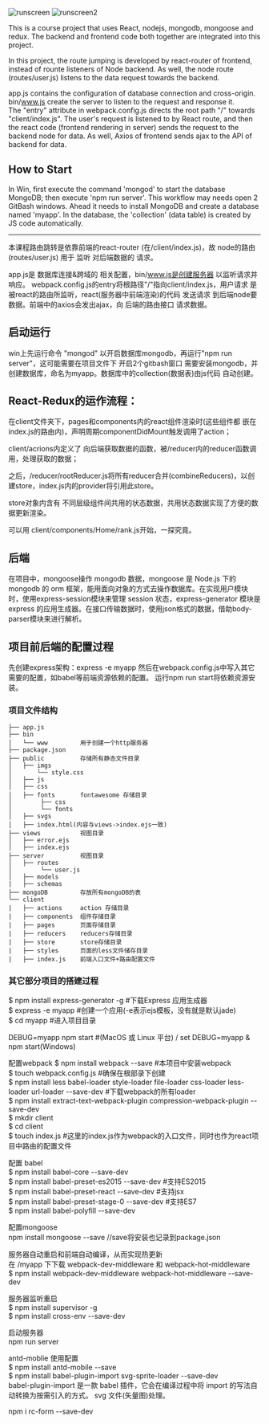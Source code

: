 ![runscreen](https://github.com/dajiyuanzi/resume/tree/master/projects/fullstack_player/myapp/netease.PNG)
![runscreen2](https://github.com/dajiyuanzi/resume/tree/master/projects/fullstack_player/myapp/netease2.PNG)

This is a course project that uses React, nodejs, mongodb, mongoose and redux. The backend and frontend code both together are integrated into this project.
  
In this project, the route jumping is developed by react-router of frontend, instead of rounte listeners of Node backend. As well, the node route (routes/user.js) listens to the data request towards the backend.  
  
app.js contains the configuration of database connection and cross-origin. bin/www.js create the server to listen to the request and response it.  
The "entry" attribute in webpack.config.js directs the root path "/" towards "client/index.js". The user's request is listened to by React route, and then the react code (frontend rendering in server) sends the request to the backend node for data. As well, Axios of frontend sends ajax to the API of backend for data. 
  
## How to Start
In Win, first execute the command 'mongod' to start the database MongoDB; then execute 'npm run server'. This workflow may needs open 2 GitBash windows.
Ahead it needs to install MongoDB and create a database named 'myapp'. In the database, the 'collection' (data table) is created by JS code automatically.   
    
  
****
  
本课程路由跳转是依靠前端的react-router (在/client/index.js)，故 node的路由(routes/user.js) 用于 监听 对后端数据的 请求。

app.js是 数据库连接&跨域的 相关配置，bin/www.js是创建服务器 以监听请求并响应。
webpack.config.js的entry将根路径"/"指向client/index.js，用户请求 是被react的路由所监听，react(服务器中前端渲染)的代码 发送请求 到后端node要数据。前端中的axios会发出ajax，向 后端的路由接口 请求数据。

## 启动运行
win上先运行命令 "mongod" 以开启数据库mongodb，再运行"npm run server"，这可能需要在项目文件下 开启2个gitbash窗口
需要安装mongodb，并创建数据库，命名为myapp。数据库中的collection(数据表)由js代码 自动创建。


## React-Redux的运作流程：
 在client文件夹下，pages和components内的react组件渲染时(这些组件都 嵌在 index.js的路由内)，声明周期componentDidMount触发调用了action；

 client/acrions内定义了 向后端获取数据的函数，被/reducer内的reducer函数调用，处理获取的数据；

 之后，/reducer/rootReducer.js将所有reducer合并(combineReducers)，以创建store，index.js内的provider将引用此store。

 store对象内含有 不同层级组件间共用的状态数据，共用状态数据实现了方便的数据更新渲染。

 可以用 client/components/Home/rank.js开始，一探究竟。


## 后端
在项目中，mongoose操作 mongodb 数据，mongoose 是 Node.js 下的 mongodb 的 orm 框架，能用面向对象的方式去操作数据库。在实现用户模块时，使用express-session模块来管理 session 状态，express-generator 模块是 express 的应用生成器。在接口传输数据时，使用json格式的数据，借助body-parser模块来进行解析。

## 项目前后端的配置过程
先创建express架构：express -e myapp
然后在webpack.config.js中写入其它需要的配置，如babel等前端资源依赖的配置。
运行npm run start将依赖资源安装。



### 项目文件结构
```
├── app.js    
├── bin
│   └── www         用于创建一个http服务器
├── package.json      
├── public          存储所有静态文件目录
│   ├── imgs  
│       └── style.css
│   ├── js 
│   ├── css   
│   ├── fonts       fontawesome 存储目录
│        ├── css
│        └── fonts
│   ├── svgs
│   ├── index.html(内容与views->index.ejs一致)
├── views           视图目录
│   ├── error.ejs
│   ├── index.ejs
├── server          视图目录
│   ├── routes
│        └── user.js
│   ├── models        
|   ├── schemas
├── mongoDB         存放所有mongoDB的表 
└── client
|   ├── actions     action 存储目录
|   ├── components  组件存储目录
|   ├── pages       页面存储目录
|   ├── reducers    reducers存储目录
|   ├── store       store存储目录
|   ├── styles      页面的less文件储存目录
|   ├── index.js    前端入口文件+路由配置文件
```


### 其它部分项目的搭建过程
$ npm install express-generator -g #下载Express 应用生成器  
$ express -e myapp   #创建一个应用(-e表示ejs模板，没有就是默认jade)  
$ cd myapp #进入项目目录  
   
 DEBUG=myapp npm start #(MacOS 或 Linux 平台) / set DEBUG=myapp & npm start(Windows) 


配置webpack
$ npm install webpack --save  #本项目中安装webpack  
$ touch webpack.config.js  #确保在根部录下创建  
$ npm install less babel-loader style-loader file-loader css-loader less-loader url-loader --save-dev #下载webpack的所有loader  
$ npm install extract-text-webpack-plugin compression-webpack-plugin --save-dev  
$ mkdir client  
$ cd client  
$ touch index.js #这里的index.js作为webpack的入口文件，同时也作为react项目中路由的配置文件  
  
配置 babel  
$ npm install babel-core --save-dev  
$ npm install babel-preset-es2015 --save-dev  #支持ES2015  
$ npm install babel-preset-react --save-dev #支持jsx  
$ npm install babel-preset-stage-0 --save-dev #支持ES7  
$ npm install babel-polyfill --save-dev   
  
配置mongoose  
npm install mongoose --save //save将安装也记录到package.json  
  
服务器自动重启和前端自动编译，从而实现热更新  
在 /myapp 下下载 webpack-dev-middleware 和 webpack-hot-middleware  
$ npm install webpack-dev-middleware webpack-hot-middleware --save-dev   

服务器监听重启  
$ npm install supervisor -g   
$ npm install cross-env --save-dev   
  
启动服务器  
npm run server  
  
antd-moblie 使用配置  
$ npm install antd-mobile --save  
$ npm install babel-plugin-import svg-sprite-loader --save-dev  
babel-plugin-import 是一款 babel 插件，它会在编译过程中将 import 的写法自动转换为按需引入的方式。 svg 文件(矢量图)处理。  
  
  
 npm i rc-form --save-dev  